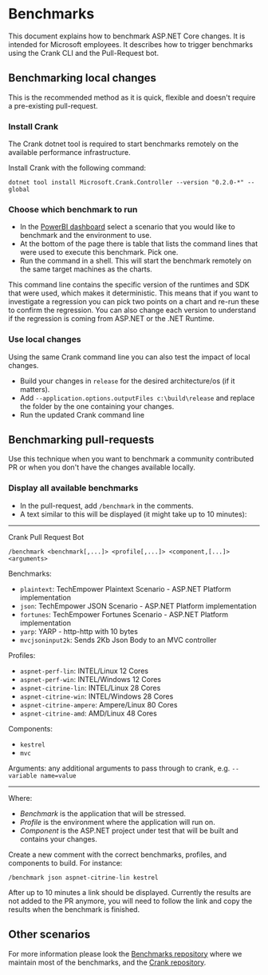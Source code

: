 # Benchmarks

This document explains how to benchmark ASP.NET Core changes. It is intended for Microsoft employees.
It describes how to trigger benchmarks using the Crank CLI and the Pull-Request bot.

## Benchmarking local changes

This is the recommended method as it is quick, flexible and doesn't require a pre-existing pull-request.

### Install Crank

The Crank dotnet tool is required to start benchmarks remotely on the available performance infrastructure.

Install Crank with the following command:

```console
dotnet tool install Microsoft.Crank.Controller --version "0.2.0-*" --global
```

### Choose which benchmark to run

- In the [PowerBI dashboard](https://msit.powerbi.com/groups/b5743765-ec44-4dfc-91df-e32401023530/reports/10265790-7e2e-41d3-9388-86ab72be3fe9/ReportSection30725cd056a647733762?experience=power-bi) select a scenario that you would like to benchmark and the environment to use.
- At the bottom of the page there is table that lists the command lines that were used to execute this benchmark. Pick one.
- Run the command in a shell. This will start the benchmark remotely on the same target machines as the charts.

This command line contains the specific version of the runtimes and SDK that were used, which makes it deterministic. This means that if you want to investigate a regression you can pick two points on a chart and re-run these to confirm the regression. You can also change each version to understand if the regression is coming from ASP.NET or the .NET Runtime.

### Use local changes

Using the same Crank command line you can also test the impact of local changes.

- Build your changes in `release` for the desired architecture/os (if it matters).
- Add `--application.options.outputFiles c:\build\release` and replace the folder by the one containing your changes.
- Run the updated Crank command line

## Benchmarking pull-requests

Use this technique when you want to benchmark a community contributed PR or when you don't have the changes available locally.

### Display all available benchmarks

- In the pull-request, add `/benchmark` in the comments.
- A text similar to this will be displayed (it might take up to 10 minutes):

---
Crank Pull Request Bot

`/benchmark <benchmark[,...]> <profile[,...]> <component,[...]> <arguments>`

Benchmarks:
- `plaintext`: TechEmpower Plaintext Scenario - ASP.NET Platform implementation
- `json`: TechEmpower JSON Scenario - ASP.NET Platform implementation
- `fortunes`: TechEmpower Fortunes Scenario - ASP.NET Platform implementation
- `yarp`: YARP - http-http with 10 bytes
- `mvcjsoninput2k`: Sends 2Kb Json Body to an MVC controller

Profiles:
- `aspnet-perf-lin`: INTEL/Linux 12 Cores
- `aspnet-perf-win`: INTEL/Windows 12 Cores
- `aspnet-citrine-lin`: INTEL/Linux 28 Cores
- `aspnet-citrine-win`: INTEL/Windows 28 Cores
- `aspnet-citrine-ampere`: Ampere/Linux 80 Cores
- `aspnet-citrine-amd`: AMD/Linux 48 Cores

Components:
- `kestrel`
- `mvc`

Arguments: any additional arguments to pass through to crank, e.g. `--variable name=value`

---

Where:
- *Benchmark* is the application that will be stressed.
- *Profile* is the environment where the application will run on.
- *Component* is the ASP.NET project under test that will be built and contains your changes.

Create a new comment with the correct benchmarks, profiles, and components to build. For instance:

```console
/benchmark json aspnet-citrine-lin kestrel
```

After up to 10 minutes a link should be displayed. Currently the results are not added to the PR anymore, you will need to follow the link and copy the results when the benchmark is finished.

## Other scenarios

For more information please look the [Benchmarks repository](https://github.com/aspnet/benchmarks) where we maintain most of the benchmarks, and the [Crank repository](https://github.com/dotnet/crank).